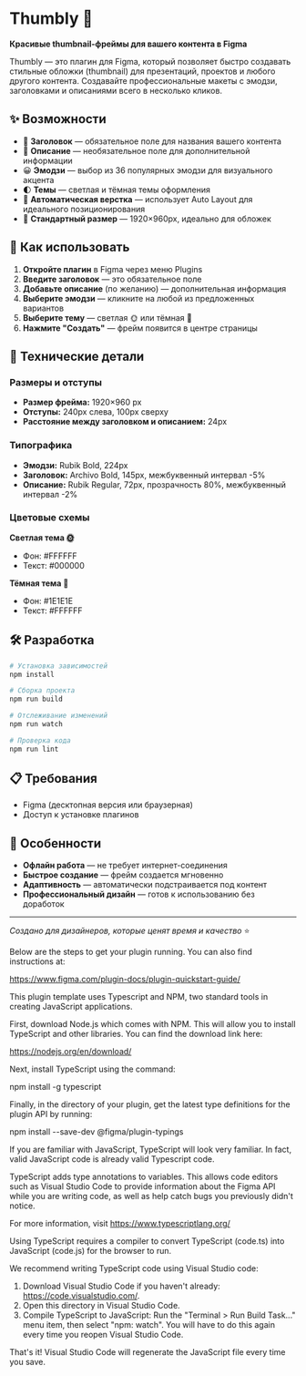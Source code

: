 # Thumbly 🚀

**Красивые thumbnail-фреймы для вашего контента в Figma**

Thumbly — это плагин для Figma, который позволяет быстро создавать стильные обложки (thumbnail) для презентаций, проектов и любого другого контента. Создавайте профессиональные макеты с эмодзи, заголовками и описаниями всего в несколько кликов.

## ✨ Возможности

- 📝 **Заголовок** — обязательное поле для названия вашего контента
- 💭 **Описание** — необязательное поле для дополнительной информации  
- 😀 **Эмодзи** — выбор из 36 популярных эмодзи для визуального акцента
- 🌓 **Темы** — светлая и тёмная темы оформления
- 🎨 **Автоматическая верстка** — использует Auto Layout для идеального позиционирования
- 📐 **Стандартный размер** — 1920×960px, идеально для обложек

## 🎯 Как использовать

1. **Откройте плагин** в Figma через меню Plugins
2. **Введите заголовок** — это обязательное поле
3. **Добавьте описание** (по желанию) — дополнительная информация
4. **Выберите эмодзи** — кликните на любой из предложенных вариантов
5. **Выберите тему** — светлая 🌞 или тёмная 🌚
6. **Нажмите "Создать"** — фрейм появится в центре страницы

## 🎨 Технические детали

### Размеры и отступы
- **Размер фрейма:** 1920×960 px
- **Отступы:** 240px слева, 100px сверху
- **Расстояние между заголовком и описанием:** 24px

### Типографика
- **Эмодзи:** Rubik Bold, 224px
- **Заголовок:** Archivo Bold, 145px, межбуквенный интервал -5%
- **Описание:** Rubik Regular, 72px, прозрачность 80%, межбуквенный интервал -2%

### Цветовые схемы
**Светлая тема 🌞**
- Фон: #FFFFFF
- Текст: #000000

**Тёмная тема 🌚**
- Фон: #1E1E1E  
- Текст: #FFFFFF

## 🛠 Разработка

```bash
# Установка зависимостей
npm install

# Сборка проекта
npm run build

# Отслеживание изменений
npm run watch

# Проверка кода
npm run lint
```

## 📋 Требования

- Figma (десктопная версия или браузерная)
- Доступ к установке плагинов

## 🎪 Особенности

- **Офлайн работа** — не требует интернет-соединения  
- **Быстрое создание** — фрейм создается мгновенно
- **Адаптивность** — автоматически подстраивается под контент
- **Профессиональный дизайн** — готов к использованию без доработок

---

*Создано для дизайнеров, которые ценят время и качество* ⭐

Below are the steps to get your plugin running. You can also find instructions at:

  https://www.figma.com/plugin-docs/plugin-quickstart-guide/

This plugin template uses Typescript and NPM, two standard tools in creating JavaScript applications.

First, download Node.js which comes with NPM. This will allow you to install TypeScript and other
libraries. You can find the download link here:

  https://nodejs.org/en/download/

Next, install TypeScript using the command:

  npm install -g typescript

Finally, in the directory of your plugin, get the latest type definitions for the plugin API by running:

  npm install --save-dev @figma/plugin-typings

If you are familiar with JavaScript, TypeScript will look very familiar. In fact, valid JavaScript code
is already valid Typescript code.

TypeScript adds type annotations to variables. This allows code editors such as Visual Studio Code
to provide information about the Figma API while you are writing code, as well as help catch bugs
you previously didn't notice.

For more information, visit https://www.typescriptlang.org/

Using TypeScript requires a compiler to convert TypeScript (code.ts) into JavaScript (code.js)
for the browser to run.

We recommend writing TypeScript code using Visual Studio code:

1. Download Visual Studio Code if you haven't already: https://code.visualstudio.com/.
2. Open this directory in Visual Studio Code.
3. Compile TypeScript to JavaScript: Run the "Terminal > Run Build Task..." menu item,
    then select "npm: watch". You will have to do this again every time
    you reopen Visual Studio Code.

That's it! Visual Studio Code will regenerate the JavaScript file every time you save.
